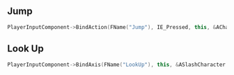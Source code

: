 ## Jump

```cpp
PlayerInputComponent->BindAction(FName("Jump"), IE_Pressed, this, &ACharacter::Jump);
```

## Look Up
```cpp
PlayerInputComponent->BindAxis(FName("LookUp"), this, &ASlashCharacter::LookUp);
```